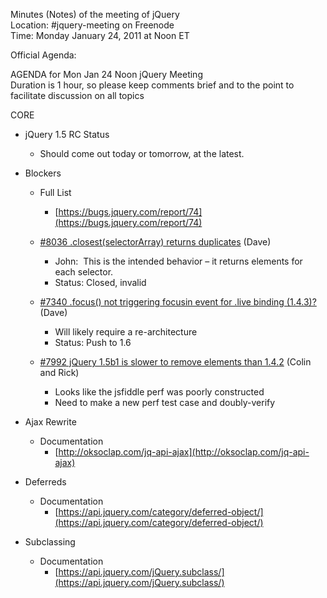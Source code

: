 Minutes (Notes) of the meeting of jQuery  
 Location: \#jquery-meeting on Freenode  
 Time: Monday January 24, 2011 at Noon ET

Official Agenda:

AGENDA for Mon Jan 24 Noon jQuery Meeting  
 Duration is 1 hour, so please keep comments brief and to the point to
facilitate discussion on all topics

CORE

-   jQuery 1.5 RC Status
    -   Should come out today or tomorrow, at the latest.

-   Blockers
    -   Full List
        -   [https://bugs.jquery.com/report/74](https://bugs.jquery.com/report/74)

    -   [\#8036 .closest(selectorArray) returns
        duplicates](https://bugs.jquery.com/ticket/8036) (Dave)
        -   John:  This is the intended behavior – it returns elements
            for each selector.
        -   Status: Closed, invalid

    -   [\#7340 .focus() not triggering focusin event for .live binding
        (1.4.3)?](https://bugs.jquery.com/ticket/7340) (Dave)
        -   Will likely require a re-architecture
        -   Status: Push to 1.6

    -   [\#7992 jQuery 1.5b1 is slower to remove elements than
        1.4.2](https://bugs.jquery.com/ticket/7992) (Colin and Rick)
        -   Looks like the jsfiddle perf was poorly constructed
        -   Need to make a new perf test case and doubly-verify

-   Ajax Rewrite
    -   Documentation
        -   [http://oksoclap.com/jq-api-ajax](http://oksoclap.com/jq-api-ajax)

-   Deferreds
    -   Documentation
        -   [https://api.jquery.com/category/deferred-object/](https://api.jquery.com/category/deferred-object/)

-   Subclassing
    -   Documentation
        -   [https://api.jquery.com/jQuery.subclass/](https://api.jquery.com/jQuery.subclass/)


